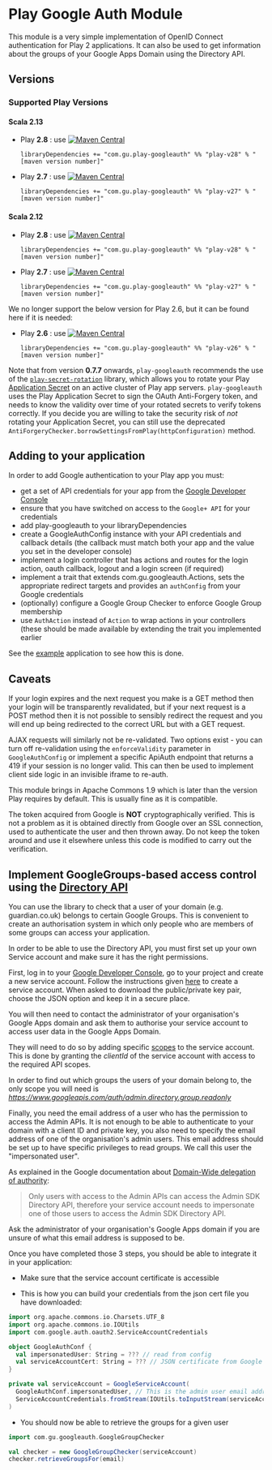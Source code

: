 Play Google Auth Module
=======================

This module is a very simple implementation of OpenID Connect authentication
for Play 2 applications.
It can also be used to get information about the groups of your Google Apps Domain using the Directory API.

Versions
--------

### Supported Play Versions
#### Scala 2.13
* Play **2.8** : use [![Maven Central](https://maven-badges.herokuapp.com/maven-central/com.gu.play-googleauth/play-v28_2.13/badge.svg)](https://maven-badges.herokuapp.com/maven-central/com.gu.play-googleauth/play-v28_2.13)
  ```
  libraryDependencies += "com.gu.play-googleauth" %% "play-v28" % "[maven version number]"
  ```
* Play **2.7** : use [![Maven Central](https://maven-badges.herokuapp.com/maven-central/com.gu.play-googleauth/play-v27_2.13/badge.svg)](https://maven-badges.herokuapp.com/maven-central/com.gu.play-googleauth/play-v27_2.13)
  ```
  libraryDependencies += "com.gu.play-googleauth" %% "play-v27" % "[maven version number]"
  ```
  
#### Scala 2.12

* Play **2.8** : use [![Maven Central](https://maven-badges.herokuapp.com/maven-central/com.gu.play-googleauth/play-v28_2.12/badge.svg)](https://maven-badges.herokuapp.com/maven-central/com.gu.play-googleauth/play-v28_2.12)
  ```
  libraryDependencies += "com.gu.play-googleauth" %% "play-v28" % "[maven version number]"
  ```
* Play **2.7** : use [![Maven Central](https://maven-badges.herokuapp.com/maven-central/com.gu.play-googleauth/play-v27_2.12/badge.svg)](https://maven-badges.herokuapp.com/maven-central/com.gu.play-googleauth/play-v27_2.12)
  ```
  libraryDependencies += "com.gu.play-googleauth" %% "play-v27" % "[maven version number]"
  ```   

We no longer support the below version for Play 2.6, but it can be found here if it is needed:
* Play **2.6** : use [![Maven Central](https://maven-badges.herokuapp.com/maven-central/com.gu.play-googleauth/play-v26_2.12/badge.svg)](https://maven-badges.herokuapp.com/maven-central/com.gu.play-googleauth/play-v26_2.12)
  ```
  libraryDependencies += "com.gu.play-googleauth" %% "play-v26" % "[maven version number]"
  ```

Note that from version **0.7.7** onwards, `play-googleauth` recommends the
use of the [`play-secret-rotation`](https://github.com/guardian/play-secret-rotation)
library, which allows you to rotate your Play [Application Secret](https://www.playframework.com/documentation/2.6.x/ApplicationSecret)
on an active cluster of Play app servers. `play-googleauth` uses the Play
Application Secret to sign the OAuth Anti-Forgery token, and needs to know the
validity over time of your rotated secrets to verify tokens correctly. If you decide
you are willing to take the security risk of _not_ rotating your Application Secret,
you can still use the deprecated `AntiForgeryChecker.borrowSettingsFromPlay(httpConfiguration)`
method.

Adding to your application
--------------------------

In order to add Google authentication to your Play app you must:

 - get a set of API credentials for your app from the [Google Developer Console](https://console.developers.google.com)
 - ensure that you have switched on access to the `Google+ API` for your credentials
 - add play-googleauth to your libraryDependencies
 - create a GoogleAuthConfig instance with your API credentials and callback details (the callback must match both your
 app and the value you set in the developer console)
 - implement a login controller that has actions and routes for the login action, oauth callback, logout and
 a login screen (if required)
 - implement a trait that extends com.gu.googleauth.Actions, sets the appropriate redirect targets and provides an
 `authConfig` from your Google credentials
 - (optionally) configure a Google Group Checker to enforce Google Group membership
 - use `AuthAction` instead of `Action` to wrap actions in your controllers (these should be made available by
 extending the trait you implemented earlier

See the [example](play-v26/src/sbt-test/example/webapp) application to see how this is done.

Caveats
-------

If your login expires and the next request you make is a GET method then your login will be transparently revalidated,
but if your next request is a POST method then it is not possible to sensibly redirect the request and you will end
up being redirected to the correct URL but with a GET request.

AJAX requests will similarly not be re-validated. Two options exist - you can turn off re-validation using the
 `enforceValidity` parameter in `GoogleAuthConfig` or implement a specific ApiAuth endpoint that returns a 419 if your
 session is no longer valid. This can then be used to implement client side logic in an invisible iframe to re-auth.

This module brings in Apache Commons 1.9 which is later than the version Play requires by default. This is
usually fine as it is compatible.

The token acquired from Google is **NOT** cryptographically verified. This is not a problem as it is obtained directly
from Google over an SSL connection, used to authenticate the user and then thrown away. Do not keep the token around
and use it elsewhere unless this code is modified to carry out the verification.

Implement GoogleGroups-based access control using the [Directory API](https://developers.google.com/admin-sdk/directory/)
-------------------------------------------------------------------------------------------------------------------------

You can use the library to check that a user of your domain (e.g. guardian.co.uk) belongs to certain Google Groups. This
is convenient to create an authorisation system in which only people who are members of some groups can access your
application.

In order to be able to use the Directory API, you must first set up your own Service account and make sure it has the
right permissions.

First, log in to your [Google Developer Console](https://console.developers.google.com/), go to your project and create a new service account.
Follow the instructions given [here](https://developers.google.com/identity/protocols/OAuth2ServiceAccount) to create a service account.
When asked to download the public/private key pair, choose the JSON option and keep it in a secure place.

You will then need to contact the administrator of your organisation's Google Apps domain and ask them to authorise your service account to access user data in the Google Apps Domain.

They will need to do so by adding specific [scopes](https://developers.google.com/admin-sdk/directory/v1/guides/authorizing) to the service account.
This is done by granting the *clientId* of the service account with access to the required API scopes.

In order to find out which groups the users of your domain belong to, the only scope you will need is *https://www.googleapis.com/auth/admin.directory.group.readonly*

Finally, you need the email address of a user who has the permission to access the Admin APIs.
It is not enough to be able to authenticate to your domain with a client ID and private key, you also need to specify the email address of one of the organisation's admin users.
This email address should be set up to have specific privileges to read groups.
We call this user the "impersonated user".

As explained in the Google documentation about [Domain-Wide delegation of authority](https://developers.google.com/admin-sdk/directory/v1/guides/delegation):

  > Only users with access to the Admin APIs can access the Admin SDK Directory API, therefore your service account needs to impersonate one of those users to access the Admin SDK Directory API.

Ask the administrator of your organisation's Google Apps domain if you are unsure of what this email address is supposed to be.

Once you have completed those 3 steps, you should be able to integrate it in your application:

  - Make sure that the service account certificate is accessible

  - This is how you can build your credentials from the json cert file you have downloaded:

```scala
import org.apache.commons.io.Charsets.UTF_8
import org.apache.commons.io.IOUtils
import com.google.auth.oauth2.ServiceAccountCredentials

object GoogleAuthConf {
  val impersonatedUser: String = ??? // read from config
  val serviceAccountCert: String = ??? // JSON certificate from Google Developers Console - read from secure storage
}

private val serviceAccount = GoogleServiceAccount(
  GoogleAuthConf.impersonatedUser, // This is the admin user email address we mentioned earlier
  ServiceAccountCredentials.fromStream(IOUtils.toInputStream(serviceAccountCert, UTF_8))
)
```

- You should now be able to retrieve the groups for a given user

```scala
import com.gu.googleauth.GoogleGroupChecker

val checker = new GoogleGroupChecker(serviceAccount)
checker.retrieveGroupsFor(email)
```
